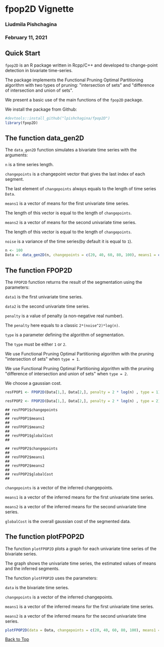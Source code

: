 
<a id="top"></a>
#  fpop2D Vignette
### Liudmila Pishchagina
### February 11, 2021

## Quick Start

`fpop2D` is an R package written in Rcpp/C++ and developed to change-point detection in bivariate time-series.

The package implements the Functional Pruning Optimal Partitioning algorithm with two types of pruning: "intersection of sets" and "difference of intersection and union of sets". 


We present a basic use of the main functions of the `fpop2D` package. 

We install the package from Github:

```r
#devtools::install_github("lpishchagina/fpop2D")
library(fpop2D)
```

## The function data_gen2D

The `data_gen2D` function simulates a bivariate time series with the arguments:

`n`  is a time series length.

`changepoints` is a changepoint vector that gives the last index of each segment.

The last element of `changepoints` always equals to the length of time series `Data`.

`means1` is a vector of means for the first univariate time series.

The length of this vector is equal to the length of `changepoints`.

`means2` is a vector of means for the second univariate time series.

The length of this vector is equal to the length of `changepoints`.

`noise` is a variance of the time series(by default it is equal to `1`).



```r
n <- 100
Data <- data_gen2D(n, changepoints = c(20, 40, 60, 80, 100), means1 = c(0, 1, 0, 1, 0), means2 = c(1, 2, 3, 4, 5), noise = 1)
```
## The function FPOP2D

The `FPOP2D` function returns the result of the segmentation using the parameters:

`data1` is the first univariate time series.

`data2` is the second univariate time series.

`penalty` is a value of penalty (a non-negative real number).

The `penalty` here equals to a classic `2*(noise^2)*log(n)`. 

`type` is a parameter defining the algorithm of segmentation.

The `type` must be either `1` or `2`.

We use Functional Pruning Optimal Partitioning algorithm with the pruning "intersection of sets" when `type = 1`.
 
We use Functional Pruning Optimal Partitioning algorithm with the pruning "difference of intersection and union of sets" when `type = 2`.

We choose a gaussian cost.

```r
resFPOP1 <- FPOP2D(Data[1,], Data[2,], penalty = 2 * log(n) , type = 1)

resFPOP2 <- FPOP2D(Data[1,], Data[2,], penalty = 2 * log(n) , type = 2)
```

```
## resFPOP1$changepoints
## 
## resFPOP1$means1
## 
## resFPOP1$means2
##
## resFPOP1$globalCost
##
```

```
## resFPOP2$changepoints
## 
## resFPOP2$means1
## 
## resFPOP2$means2
##
## resFPOP2$globalCost
##
```

`changepoints` is a  vector of the inferred changepoints.

`means1`  is a vector of the inferred means for the first univariate time series. 

`means2`  is a vector of the inferred means for the second univariate time series. 
  
`globalCost` is the overall gaussian cost of the segmented data. 

## The function plotFPOP2D

The function `plotFPOP2D` plots a graph for each univariate time series of the bivariate series.

The graph shows the univariate time series, the estimated values of means and the inferred segments. 

The function `plotFPOP2D` uses the parameters:

`data` is the bivariate time series.

`changepoints` is a  vector of the inferred changepoints.

`means1`  is a vector of the inferred means for the first univariate time series. 

`means2`  is a vector of the inferred means for the second univariate time series.

```r
plotFPOP2D(data = Data, changepoints = c(20, 40, 60, 80, 100), means1 = c(0, 1, 0, 1, 0), means2 = c(1, 2, 3, 4, 5))
```
[Back to Top](#top)